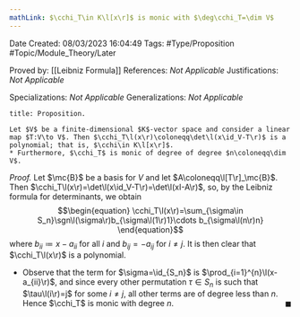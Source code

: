 ```yaml
---
mathLink: $\cchi_T\in K\l[x\r]$ is monic with $\deg\cchi_T=\dim V$
---
```


<div class="topSpace"></div>

Date Created: 08/03/2023 16:04:49
Tags: #Type/Proposition #Topic/Module_Theory/Later

Proved by: [[Leibniz Formula]]
References: <i>Not Applicable</i>
Justifications: <i>Not Applicable</i>

Specializations: <i>Not Applicable</i>
Generalizations: <i>Not Applicable</i>

``` ad-Proposition
title: Proposition.

Let $V$ be a finite-dimensional $K$-vector space and consider a linear map $T:V\to V$. Then $\cchi_T\l(x\r)\coloneqq\det\l(x\id_V-T\r)$ is a polynomial; that is, $\cchi\in K\l[x\r]$.
* Furthermore, $\cchi_T$ is monic of degree of degree $n\coloneqq\dim V$.

```

<i>Proof.</i> Let $\mc{B}$ be a basis for $V$ and let $A\coloneqq\l[T\r]_\mc{B}$. Then $\cchi_T\l(x\r)=\det\l(x\id_V-T\r)=\det\l(xI-A\r)$, so, by the Leibniz formula for determinants, we obtain
$$\begin{equation}
    \cchi_T\l(x\r)=\sum_{\sigma\in S_n}\sgn\l(\sigma\r)b_{\sigma\l(1\r)1}\cdots b_{\sigma\l(n\r)n}
\end{equation}$$
where $b_{ii}\coloneqq x-a_{ii}$ for all $i$ and $b_{ij}=-a_{ij}$ for $i\neq j$. It is then clear that $\cchi_T\l(x\r)$ is a polynomial.
* Observe that the term for $\sigma=\id_{S_n}$ is $\prod_{i=1}^{n}\l(x-a_{ii}\r)$, and since every other permutation $\tau\in S_n$ is such that $\tau\l(i\r)=j$ for some $i\neq j$, all other terms are of degree less than $n$. Hence $\cchi_T$ is monic with degree $n$.<span style="float:right;">$\blacksquare$</span>
